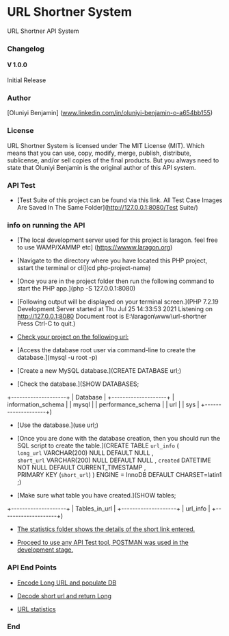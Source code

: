 # URL Shortner System
URL Shortner API System 

### Changelog

#### V 1.0.0
Initial Release

### Author
[Oluniyi Benjamin] (www.linkedin.com/in/oluniyi-benjamin-o-a654bb155)

### License

URL Shortner System is licensed under The MIT License (MIT). Which means that you can use, copy, modify, merge, publish, distribute, sublicense, and/or sell copies of the final products. But you always need to state that Oluniyi Benjamin is the original author of this API system.


### API Test

- [Test Suite of this project can be found via this link. All Test Case Images Are Saved In The Same Folder](http://127.0.0.1:8080/Test Suite/)

### info on running the API

- [The local development server used for this project is laragon. feel free to use WAMP/XAMMP etc] (https://wwww.laragon.org)

- [Navigate to the directory where you have located this PHP project, sstart the terminal or cli](cd php-project-name)

- [Once you are in the project folder then run the following command to start the PHP app.](php -S 127.0.0.1:8080)

- [Following output will be displayed on your terminal screen.](PHP 7.2.19 Development Server started at Thu Jul 25 14:33:53 2021
Listening on http://127.0.0.1:8080
Document root is E:\laragon\www\url-shortner
Press Ctrl-C to quit.)

- [Check your project on the following url:](http://127.0.0.1:8080)

- [Access the database root user via command-line to create the database.](mysql -u root -p)

- [Create a new MySQL database.](CREATE DATABASE url;)

- [Check the database.](SHOW DATABASES;

+--------------------+
| Database           |
+--------------------+
| information_schema |
| mysql              |
| performance_schema |
| url           |
| sys                |
+--------------------+)

- [Use the database.](use url;)

- [Once you are done with the database creation, then you should run the SQL script to create the table.](CREATE TABLE `url_info` (   
`long_url` VARCHAR(200) NULL DEFAULT NULL ,  
`short_url` VARCHAR(200) NULL DEFAULT NULL ,
`created` DATETIME NOT NULL DEFAULT CURRENT_TIMESTAMP ,    
PRIMARY KEY  (`short_url`)
) ENGINE = InnoDB   DEFAULT CHARSET=latin1 ;)

- [Make sure what table you have created.](SHOW tables;

+--------------------+
| Tables_in_url |
+--------------------+
| url_info           |
+--------------------+)

- [The statistics folder shows the details of the short link entered.](http://127.0.0.1:8080/statistics/(__SHORT_URL__))

- [Proceed to use any API Test tool, POSTMAN was used in the development stage.](www.postman.com)


### API End Points

- [Encode Long URL and populate DB](http://127.0.0.1:8080/api/encodes.php)

- [Decode short url and return Long](http://127.0.0.1:8080/api/decodes.php)

- [URL statistics](http://127.0.0.1:8080/api/statistics.php)


### End
